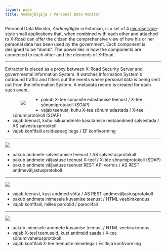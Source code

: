 ```yaml
---
layout: page
title: Andmejälgija / Personal Data Monitor
---
```


Personal Data Monitor, *Andmejälgija* in Estonian, is a set of 4 [microservice](https://en.wikipedia.org/wiki/Microservices)-style small applications that, when combined with each other and attached to X-Road can offer the citizen the comprehensive view of how his or her personal data has been used by the government. Each component is designed to be "dumb". The power lies in how the components are connected to each other and the elements of X-Road.

---
Extractor is placed as a proxy between X-Road Security Server and governmental Information System. It watches Information System's outbound traffic and filters out the events where personal data is being sent out from the Information System. A metadata record is created for each such event.

<img style='float:left; margin: 10px 50px;' src='{{ site.url }}/img/Extractor.svg'>

- pakub X-tee sõnumite edastamise teenust / X-tee sõnumiprotokoll (SOAP)
- vajab teenust, kuhu X-tee sõnum edastada / X-tee sõnumiprotokoll (SOAP)
- vajab teenust, kuhu isikuandmete kasutamise metaandmed salvestada / AS salvestusprotokoll
- vajab konfifaili eraldusreeglitega / EF konfivorming

--- 

<img src='{{ site.url }}/img/Logger.svg'>

- pakub andmete salvestamise teenust / AS salvestusprotokoll
- pakub andmete väljastuse teenust X-teel / X-tee sõnumiprotokoll (SOAP)
- pakub andmete väljastuse teenust REST API vormis / AS REST andmeväljastusprotokoll

---

<img src='{{ site.url }}/img/Verifier.svg'>

- vajab teenust, kust andmed võtta  / AS REST andmeväljastusprotokoll
- pakub andmete inimesele kuvamise  teenust / HTML veebirakendus
- vajab konfifaili, milles paroolid / paroolifail

---

<img src='{{ site.url }}/img/Presenter.svg'>

- pakub inimesele andmete kuvamise teenust / HTML veebirakendus
- vajab X-teel teenuseid, kust andmeid  saada / X-tee sõnumivahetusprotokoll
- vajab konfifaili X-tee teenuste nimedega  / Esitleja konfivorming



